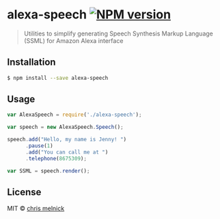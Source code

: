 # alexa-speech [![NPM version][npm-image]][npm-url] 
> Utilities to simplify generating Speech Synthesis Markup Language (SSML) for Amazon Alexa interface

## Installation

```sh
$ npm install --save alexa-speech
```

## Usage

```js
var AlexaSpeech = require('./alexa-speech');

var speech = new AlexaSpeech.Speech();

speech.add("Hello, my name is Jenny! ")
      .pause(1)
      .add("You can call me at ")
      .telephone(8675309);

var SSML = speech.render();
```
## License

MIT © [chris melnick](http://chrismelnick.com)

[npm-image]: https://badge.fury.io/js/alexa-speech.svg
[npm-url]: https://npmjs.org/package/alexa-speech